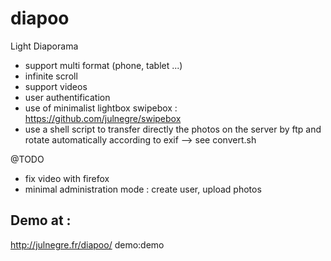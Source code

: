 diapoo
======

Light Diaporama

- support multi format (phone, tablet ...)
- infinite scroll
- support videos 
- user authentification
- use of minimalist lightbox swipebox : https://github.com/julnegre/swipebox
- use a shell script to transfer directly the photos on the server by ftp and rotate automatically according to exif
--> see convert.sh

@TODO 
- fix video with firefox
- minimal administration mode : create user, upload photos

Demo at :
--------
http://julnegre.fr/diapoo/
demo:demo
